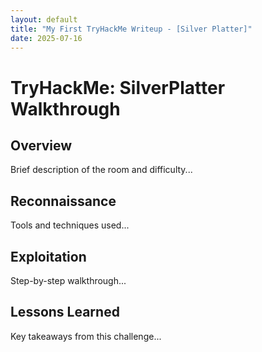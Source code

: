 ```yaml
---
layout: default
title: "My First TryHackMe Writeup - [Silver Platter]"
date: 2025-07-16
---
```


# TryHackMe: SilverPlatter Walkthrough

## Overview
Brief description of the room and difficulty...

## Reconnaissance
Tools and techniques used...

## Exploitation
Step-by-step walkthrough...

## Lessons Learned
Key takeaways from this challenge...
